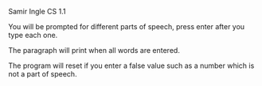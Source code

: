 Samir Ingle
CS 1.1

You will be prompted for different parts of speech,
press enter after you type each one.

The paragraph will print when all words are entered.

The program will reset if you enter a false value such as a
number which is not a part of speech.
